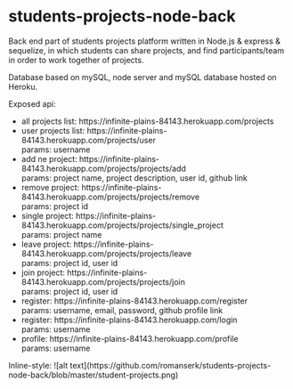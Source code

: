 # students-projects-node-back

Back end part of students projects platform written in Node.js & express & sequelize, in which students can share projects, and find participants/team in order to work together of projects.

Database based on mySQL, node server and mySQL database hosted on Heroku.

Exposed api:

<ul>
  <li> 
    all projects list: https://infinite-plains-84143.herokuapp.com/projects 
  </li>
  <li>
    user projects list: https://infinite-plains-84143.herokuapp.com/projects/user
    <br/>params: username
  </li>
  <li>
    add ne project: https://infinite-plains-84143.herokuapp.com/projects/projects/add
    <br/>params: project name, project description, user id, github link
  </li>
  <li>
    remove project: https://infinite-plains-84143.herokuapp.com/projects/projects/remove
    <br/>params: project id
  </li>
  <li>
    single project: https://infinite-plains-84143.herokuapp.com/projects/projects/single_project
    <br/>params: project name
  </li>
  <li>
    leave project: https://infinite-plains-84143.herokuapp.com/projects/projects/leave
    <br/>params: project id, user id
  </li>
  <li>
    join project: https://infinite-plains-84143.herokuapp.com/projects/projects/join
    <br/>params: project id, user id
  </li>
  <li>
    register: https://infinite-plains-84143.herokuapp.com/register
    <br/>params: username, email, password, github profile link
  </li>
  <li>
    register: https://infinite-plains-84143.herokuapp.com/login
    <br/>params: username
  </li>
  <li>
    profile: https://infinite-plains-84143.herokuapp.com/profile
    <br/>params: username
  </li>
</ul>
Inline-style: 
![alt text](https://github.com/romanserk/students-projects-node-back/blob/master/student-projects.png)
    

